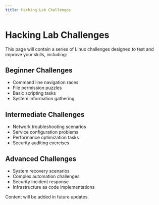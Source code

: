```yaml
---
title: Hacking Lab Challenges
---
```


# Hacking Lab Challenges

This page will contain a series of Linux challenges designed to test and improve your skills, including:

## Beginner Challenges
- Command line navigation races
- File permission puzzles
- Basic scripting tasks
- System information gathering

## Intermediate Challenges
- Network troubleshooting scenarios
- Service configuration problems
- Performance optimization tasks
- Security auditing exercises

## Advanced Challenges
- System recovery scenarios
- Complex automation challenges
- Security incident response
- Infrastructure as code implementations

Content will be added in future updates.